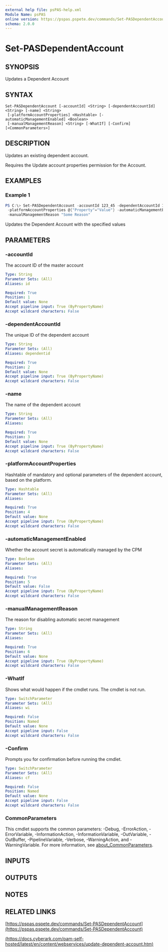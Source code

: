 ```yaml
---
external help file: psPAS-help.xml
Module Name: psPAS
online version: https://pspas.pspete.dev/commands/Set-PASDependentAccount
schema: 2.0.0
---
```


# Set-PASDependentAccount

## SYNOPSIS
Updates a Dependent Account

## SYNTAX

```
Set-PASDependentAccount [-accountId] <String> [-dependentAccountId] <String> [-name] <String>
 [-platformAccountProperties] <Hashtable> [-automaticManagementEnabled] <Boolean>
 [-manualManagementReason] <String> [-WhatIf] [-Confirm] [<CommonParameters>]
```

## DESCRIPTION
Updates an existing dependent account.

Requires the Update account properties permission for the Account.

## EXAMPLES

### Example 1
```powershell
PS C:\> Set-PASDependentAccount -accountId 123_45 -dependentAccountId 123_560 -name SomeNewName
 -platformAccountProperties @{"Property"="Value"} -automaticManagementEnabled $false
 -manualManagementReason "Some Reason"
```

Updates the Dependent Account with the specified values

## PARAMETERS

### -accountId
The account ID of the master account

```yaml
Type: String
Parameter Sets: (All)
Aliases: id

Required: True
Position: 1
Default value: None
Accept pipeline input: True (ByPropertyName)
Accept wildcard characters: False
```

### -dependentAccountId
The unique ID of the dependent account

```yaml
Type: String
Parameter Sets: (All)
Aliases: dependentid

Required: True
Position: 2
Default value: None
Accept pipeline input: True (ByPropertyName)
Accept wildcard characters: False
```

### -name
The name of the dependent account

```yaml
Type: String
Parameter Sets: (All)
Aliases:

Required: True
Position: 3
Default value: None
Accept pipeline input: True (ByPropertyName)
Accept wildcard characters: False
```

### -platformAccountProperties
Hashtable of mandatory and optional parameters of the dependent account, based on the platform.

```yaml
Type: Hashtable
Parameter Sets: (All)
Aliases:

Required: True
Position: 4
Default value: None
Accept pipeline input: True (ByPropertyName)
Accept wildcard characters: False
```

### -automaticManagementEnabled
Whether the account secret is automatically managed by the CPM

```yaml
Type: Boolean
Parameter Sets: (All)
Aliases:

Required: True
Position: 5
Default value: False
Accept pipeline input: True (ByPropertyName)
Accept wildcard characters: False
```

### -manualManagementReason
The reason for disabling automatic secret management

```yaml
Type: String
Parameter Sets: (All)
Aliases:

Required: True
Position: 6
Default value: None
Accept pipeline input: True (ByPropertyName)
Accept wildcard characters: False
```

### -WhatIf
Shows what would happen if the cmdlet runs.
The cmdlet is not run.

```yaml
Type: SwitchParameter
Parameter Sets: (All)
Aliases: wi

Required: False
Position: Named
Default value: None
Accept pipeline input: False
Accept wildcard characters: False
```

### -Confirm
Prompts you for confirmation before running the cmdlet.

```yaml
Type: SwitchParameter
Parameter Sets: (All)
Aliases: cf

Required: False
Position: Named
Default value: None
Accept pipeline input: False
Accept wildcard characters: False
```

### CommonParameters
This cmdlet supports the common parameters: -Debug, -ErrorAction, -ErrorVariable, -InformationAction, -InformationVariable, -OutVariable, -OutBuffer, -PipelineVariable, -Verbose, -WarningAction, and -WarningVariable. For more information, see [about_CommonParameters](http://go.microsoft.com/fwlink/?LinkID=113216).

## INPUTS

## OUTPUTS

## NOTES

## RELATED LINKS

[https://pspas.pspete.dev/commands/Set-PASDependentAccount](https://pspas.pspete.dev/commands/Set-PASDependentAccount)

[(https://docs.cyberark.com/pam-self-hosted/latest/en/content/webservices/update-dependent-account.htm)](https://docs.cyberark.com/pam-self-hosted/latest/en/content/webservices/update-dependent-account.htm)
